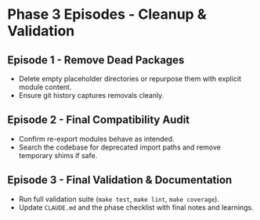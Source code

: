 <!-- markdownlint-disable MD013 -->
# Phase 3 Episodes - Cleanup & Validation

## Episode 1 - Remove Dead Packages

- Delete empty placeholder directories or repurpose them with explicit module content.
- Ensure git history captures removals cleanly.

## Episode 2 - Final Compatibility Audit

- Confirm re-export modules behave as intended.
- Search the codebase for deprecated import paths and remove temporary shims if safe.

## Episode 3 - Final Validation & Documentation

- Run full validation suite (`make test`, `make lint`, `make coverage`).
- Update `CLAUDE.md` and the phase checklist with final notes and learnings.
